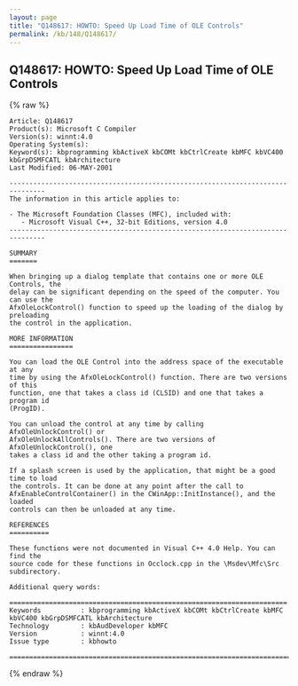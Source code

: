 ```yaml
---
layout: page
title: "Q148617: HOWTO: Speed Up Load Time of OLE Controls"
permalink: /kb/148/Q148617/
---
```


## Q148617: HOWTO: Speed Up Load Time of OLE Controls

{% raw %}

	Article: Q148617
	Product(s): Microsoft C Compiler
	Version(s): winnt:4.0
	Operating System(s): 
	Keyword(s): kbprogramming kbActiveX kbCOMt kbCtrlCreate kbMFC kbVC400 kbGrpDSMFCATL kbArchitecture
	Last Modified: 06-MAY-2001
	
	-------------------------------------------------------------------------------
	The information in this article applies to:
	
	- The Microsoft Foundation Classes (MFC), included with:
	   - Microsoft Visual C++, 32-bit Editions, version 4.0 
	-------------------------------------------------------------------------------
	
	SUMMARY
	=======
	
	When bringing up a dialog template that contains one or more OLE Controls, the
	delay can be significant depending on the speed of the computer. You can use the
	AfxOleLockControl() function to speed up the loading of the dialog by preloading
	the control in the application.
	
	MORE INFORMATION
	================
	
	You can load the OLE Control into the address space of the executable at any
	time by using the AfxOleLockControl() function. There are two versions of this
	function, one that takes a class id (CLSID) and one that takes a program id
	(ProgID).
	
	You can unload the control at any time by calling AfxOleUnlockControl() or
	AfxOleUnlockAllControls(). There are two versions of AfxOleUnlockControl(), one
	takes a class id and the other taking a program id.
	
	If a splash screen is used by the application, that might be a good time to load
	the controls. It can be done at any point after the call to
	AfxEnableControlContainer() in the CWinApp::InitInstance(), and the loaded
	controls can then be unloaded at any time.
	
	REFERENCES
	==========
	
	These functions were not documented in Visual C++ 4.0 Help. You can find the
	source code for these functions in Occlock.cpp in the \Msdev\Mfc\Src
	subdirectory.
	
	Additional query words:
	
	======================================================================
	Keywords          : kbprogramming kbActiveX kbCOMt kbCtrlCreate kbMFC kbVC400 kbGrpDSMFCATL kbArchitecture 
	Technology        : kbAudDeveloper kbMFC
	Version           : winnt:4.0
	Issue type        : kbhowto
	
	=============================================================================
	

{% endraw %}
